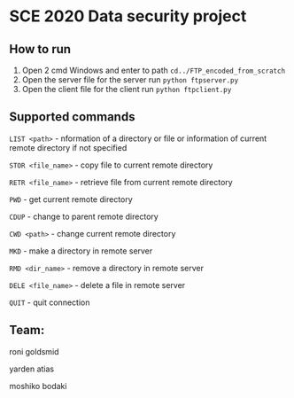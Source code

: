 # SCE 2020 Data security project

## How to run

1. Open 2 cmd Windows and enter to path `cd../FTP_encoded_from_scratch`
2. Open the server file for the server run `python ftpserver.py`
3. Open the client file for the client run `python ftpclient.py`


## Supported commands

`LIST <path>` - nformation of a directory or file or information of current remote directory if not specified

`STOR <file_name>` - copy file to current remote directory 

`RETR <file_name>` - retrieve file from current remote directory

`PWD` - get current remote directory

`CDUP` - change to parent remote directory

`CWD <path>` - change current remote directory

`MKD` - make a directory in remote server

`RMD <dir_name>` - remove a directory in remote server

`DELE <file_name>` - delete a file in remote server 

`QUIT` - quit connection


## Team:

roni goldsmid

yarden atias

moshiko bodaki


